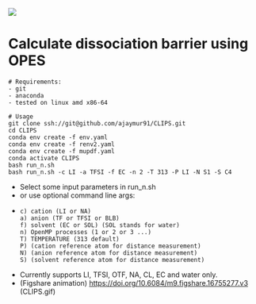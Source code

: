    ![](CLIPS.gif)
# Calculate dissociation barrier using OPES

  ```
# Requirements:
- git 
- anaconda
- tested on linux amd x86-64
  ```
  ```
# Usage
git clone ssh://git@github.com/ajaymur91/CLIPS.git
cd CLIPS
conda env create -f env.yaml
conda env create -f renv2.yaml
conda env create -f mupdf.yaml
conda activate CLIPS
bash run_n.sh
bash run_n.sh -c LI -a TFSI -f EC -n 2 -T 313 -P LI -N S1 -S C4
  ```
  - Select some input parameters in run_n.sh
  - or use optional command line args:
  -     c) cation (LI or NA)
        a) anion (TF or TFSI or BLB)
        f) solvent (EC or SOL) (SOL stands for water)
        n) OpenMP processes (1 or 2 or 3 ...) 
        T) TEMPERATURE (313 default)
        P) (cation reference atom for distance measurement)
        N) (anion reference atom for distance measurement)
        S) (solvent reference atom for distance measurement)

  - Currently supports LI, TFSI, OTF, NA, CL, EC and water only.
  - (Figshare animation) https://doi.org/10.6084/m9.figshare.16755277.v3 (CLIPS.gif)

  ```
